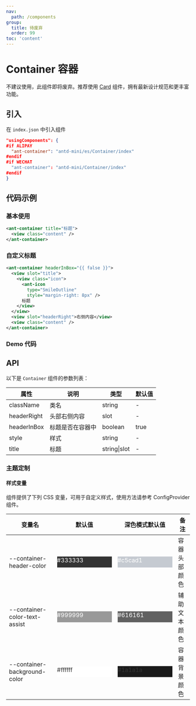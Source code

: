 ```yaml
---
nav:
  path: /components
group:
  title: 待废弃
  order: 99
toc: 'content'
---
```


# Container 容器

不建议使用，此组件即将废弃。推荐使用 [Card](/components/card) 组件，拥有最新设计规范和更丰富功能。

## 引入

在 `index.json` 中引入组件

```json
"usingComponents": {
#if ALIPAY
  "ant-container": "antd-mini/es/Container/index"
#endif
#if WECHAT
  "ant-container": "antd-mini/Container/index"
#endif
}
```

## 代码示例

### 基本使用

```xml
<ant-container title="标题">
  <view class="content" />
</ant-container>
```

### 自定义标题

```xml
<ant-container headerInBox="{{ false }}">
  <view slot="title">
    <view class="icon">
      <ant-icon
        type="SmileOutline"
        style="margin-right: 8px" />
      标题
    </view>
  </view>
  <view slot="headerRight">右侧内容</view>
  <view class="content" />
</ant-container>
```

###

### Demo 代码

<code src='../../demo/pages/Container/index'></code>

## API

以下是 `Container` 组件的参数列表：

| 属性        | 说明             | 类型         | 默认值 |
| ----------- | ---------------- | ------------ | ------ |
| className   | 类名             | string       | -      |
| headerRight | 头部右侧内容     | slot         | -      |
| headerInBox | 标题是否在容器中 | boolean      | true   |
| style       | 样式             | string       | -      |
| title       | 标题             | string\|slot | -      |

### 主题定制

#### 样式变量

组件提供了下列 CSS 变量，可用于自定义样式，使用方法请参考 ConfigProvider 组件。

| 变量名                        | 默认值                                                                                            | 深色模式默认值                                                                                    | 备注         |
| ----------------------------- | ------------------------------------------------------------------------------------------------- | ------------------------------------------------------------------------------------------------- | ------------ |
| --container-header-color      | <div style="width: 150px; height: 30px; background-color: #333333; color: #ffffff;">#333333</div> | <div style="width: 150px; height: 30px; background-color: #c5cad1; color: #ffffff;">#c5cad1</div> | 容器头部颜色 |
| --container-color-text-assist | <div style="width: 150px; height: 30px; background-color: #999999; color: #ffffff;">#999999</div> | <div style="width: 150px; height: 30px; background-color: #616161; color: #ffffff;">#616161</div> | 辅助文本颜色 |
| --container-background-color  | <div style="width: 150px; height: 30px; background-color: #ffffff; color: #333333;">#ffffff</div> | <div style="width: 150px; height: 30px; background-color: #1a1a1a; color: #333333;">#1a1a1a</div> | 容器背景颜色 |
